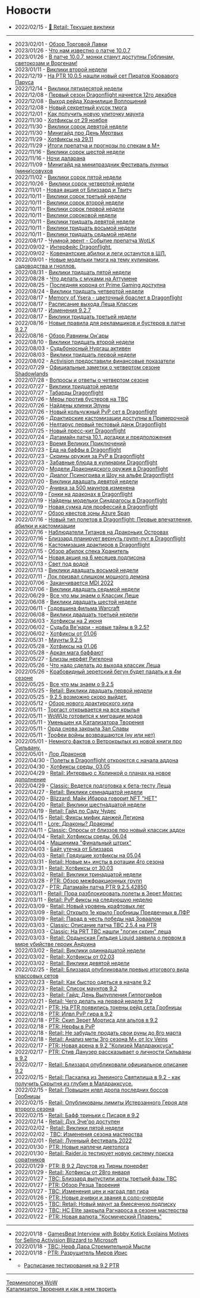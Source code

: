 # Новости

- 2022/02/15	- [📌 Retail: Текущие виклики](Weeklies/Weekly-2302.md)
---
- 2023/02/01	- [Обзор Торговой Лавки](Guides/Guide-Trading-Post.md)
- 2023/01/26	- [Что нам известно о патче 10.0.7](News/WH331154.md)
- 2023/01/26	- [В патче 10.0.7, монки станут доступны Гоблинам, светокозам и Воргенам!](News/WH331156.md)
- 2023/01/11	- [Виклики второй недели](Weeklies/Weekly-2302.md)
- 2022/12/19	- [На PTR 10.0.5 нашли новый сет Пиратов Кровавого Паруса](News/WH330584.md)
- 2022/12/14	- [Виклики пятидесятой недели](Weeklies/Weekly-50.md)
- 2022/12/08	- [Первый сезон Dragonflight начнется 12го декабря](News/WH330356.md)
- 2022/12/08	- [Выход рейда Хранилище Воплощений](News/WH330353.md)
- 2022/12/08	- [Новый секретный кусок тмога](News/WH330289.md)
- 2022/12/01	- [Как получить новую улиточку маунта](News/WH330240.md)
- 2022/11/30	- [Хотфиксы от 29 ноября](News/WH330217.md)
- 2022/11/30	- [Виклики сорок девятой недели](Weeklies/Weekly-49.md)
- 2022/11/30	- [Минигайд про День Мертвых](Guides/Guide-Day-of-the-Dead.md)
- 2022/11/29	- [Хотфиксы на 29.11](News/330202.md)
- 2022/11/29	- [Итоги препатча и прогнозы по спекам в М+](News/330186.md)
- 2022/11/16	- [Виклики сорок шестой недели](Weeklies/Weekly-46.md)
- 2022/11/16	- [Ночи даларана](Weeklies/Weekly-46.md)
- 2022/11/09	- [Минигайд на минипраздник Фестиваль лунных (мини)совухов](Guides/Holiday-Moonkin-Festival.md)
- 2022/11/02	- [Виклики сорок пятой недели](Weeklies/Weekly-45.md)
- 2022/10/26	- [Виклики сорок четвертой недели](Weeklies/Weekly-44.md)
- 2022/11/01	- [Новая акция от Близзард и Твитч](News/329628.md)
- 2022/10/11	- [Виклики сорок третьей недели](Weeklies/Weekly-43.md)
- 2022/10/11	- [Виклики сорок второй недели](Weeklies/Weekly-42.md)
- 2022/10/11	- [Виклики сорок первой недели](Weeklies/Weekly-41.md)
- 2022/10/11	- [Виклики сороковой недели](Weeklies/Weekly-40.md)
- 2022/10/11	- [Виклики тридцать девятой недели](Weeklies/Weekly-39.md)
- 2022/10/11	- [Виклики тридцать восьмой недели](Weeklies/Weekly-38.md)
- 2022/10/11	- [Виклики тридцать седьмой недели](Weeklies/Weekly-37.md)
- 2022/08/17	- [Чумной эвент - Событие препатча WotLK](Guides/Guide-WotLK-Zombie-Plague.md)
- 2022/09/02	- [Интерфейс Dragonflight.](News/328639.md)
- 2022/09/02	- [Ковенантские абилки и леги останутся в ШЛ.](News/328645.md)
- 2022/09/01	- [Новые модельки тмога на тему кулинарии, садоводства и гноллов.](News/328549.md)
- 2022/08/31	- [Виклики тридцать пятой недели](Weeklies/Weekly-35.md)
- 2022/08/28	- [Что делать с муками на Аттумене](News/328459.md)
- 2022/08/25	- [Последняя корона от Prime Gaming доступна](News/328520.md)
- 2022/08/24	- [Виклики тридцать четвертой недели](Weeklies/Weekly-34.md)
- 2022/08/17	- [Memory of Ysera - цветочный браслет в Dragonflight](News/328323.md)
- 2022/08/17	- [Расписание выхода Леща Классик](News/328367.md)
- 2022/08/17	- [Изменения 9.2.7](Guides/Guide-9.2.7.md)
- 2022/08/17	- [Виклики тридцать третьей недели](Weeklies/Weekly-33.md)
- 2022/08/16	- [Новые правила для рекламщиков и бустеров в патче 9.2.7](News/328273.md)
- 2022/08/16	- [Обзор Равнины Он'ары](News/328273.md)
- 2022/08/10	- [Виклики тридцать второй недели](Weeklies/Weekly-32.md)
- 2022/08/03	- [Судьбоносный Нургаш активен](News/328133.md)
- 2022/08/03	- [Виклики тридцать первой недели](Weeklies/Weekly-31.md)
- 2022/08/02	- [Activision предоставили финансовые показатели](News/328098.md)
- 2022/07/29	- [Официальные заметки о четвертом сезоне Shadowlands](News/328061.md)
- 2022/07/28	- [Вопросы и ответы о четвертом сезоне](News/328043.md)
- 2022/07/27	- [Виклики тридцатой недели](Weeklies/Weekly-30.md)
- 2022/07/27	- [Табарды Dragonflight](News/327973.md)
- 2022/07/26	- [Меры против бустеров на TBC](News/327973.md)
- 2022/07/26	- [Найдены клинки Элуны](News/327780.md)
- 2022/07/26	- [Новый кольчужный PvP сет в Dragonflight](News/327832.md)
- 2022/07/26	- [Драктирские кастомизации доступны в Примерочной](News/327977.md)
- 2022/07/26	- [Нелтарус первый тестовый данж Dragonflight](News/327960.md)
- 2022/07/25	- [Новый пресс-кит Dragonflight](News/327723.md)
- 2022/07/24	- [Датамайн патча 10.1, догадки и предположения](News/327821.md)
- 2022/07/23	- [Время Великих Приключений](News/327735.md)
- 2022/07/23	- [Еда на баффы в Dragonflight](News/327923.md)
- 2022/07/23	- [Скрины оружия за PvP в Dragonflight](News/327751.md)
- 2022/07/23	- [Забавные блюда в кулинарии Dragonflight](News/327937.md)
- 2022/07/20	- [Модели Драконидского оружия в Dragonflight](News/327764.md)
- 2022/07/20	- [Диалог Псиногрива и Шоу на альфе Dragonflight](News/327867.md)
- 2022/07/20	- [Виклики двадцать девятой недели](Weeklies/Weekly-29.md)
- 2022/07/20	- [Ачивка за 500 маунтов изменена](News/327852.md)
- 2022/07/19	- [Гонки на драконах в Dragonflight](News/327817.md)
- 2022/07/19	- [Найдены модельки Синдрагосы в Dragonflight](News/327726.md)
- 2022/07/19	- [Новая сумка для профессий в Dragonflight](News/327692.md)
- 2022/07/17	- [Обзор квестов зоны Azure Span](News/327686.md)
- 2022/07/16	- [Новый тип полетов в Dragonflight: Первые впечатления, абилки и кастомизации](News/327680.md)
- 2022/07/16	- [Наблюдатели Титанов на Драконьих Островах](News/327708.md)
- 2022/07/16	- [Близзард планирует вернуть групп-лут в Dragonflight](News/327693.md)
- 2022/07/16	- [Кастомизация драктиров в Dragonflight](News/327677.md)
- 2022/07/15	- [Обзор абилок спека Хранитель](News/327691.md)
- 2022/07/14	- [Новая акция на 6 месяцев подписона](News/327644.md)
- 2022/07/13	- [Свет под водой](Guides/Guide-Luminous-Luminaries-01.md)
- 2022/07/13	- [Виклики двадцать восьмой недели](Weeklies/Weekly-28.md)
- 2022/07/11	- [Лок призвал слишком мощного демона](IV66715.md)
- 2022/07/06	- [Заканчивается MDI 2022](mmoc10682.md)
- 2022/07/06	- [Виклики двадцать седьмой недели](Weeklies/Weekly-27.md)
- 2022/06/29	- [Все что мы знаем о Классик Леще](Guides/Guide-WotLK.md)
- 2022/06/08	- [Виклики двадцать шестой недели](Weeklies/Weekly-26.md)
- 2022/06/11	- [Годовщина фильма Warcraft](News/327338.md)
- 2022/06/08	- [Виклики двадцать третьей недели](Weeklies/Weekly-23.md)
- 2022/06/03	- [Хотфиксы на 2 июня](News/327258.md)
- 2022/06/02	- [Судьба Ве'нари - новые тайны в 9.2.5?](News/327232.md)
- 2022/06/02	- [Хотфиксы от 01.06](News/327243.md)
- 2022/05/31	- [Маунты 9.2.5](News/327199.md)
- 2022/05/28	- [Хотфиксы на 01.06](News/327190.md)
- 2022/05/28	- [Аркан мага баффают](News/327187.md)
- 2022/05/27	- [Близзы нерфят Ригелона](News/327186.md)
- 2022/05/26	- [Что надо сделать до выхода классик Леща](News/326926.md)
- 2022/05/26	- [Крабовидный зеретский бегун будет падать и в 4м сезоне](News/327168.md)
- 2022/05/25	- [Все что мы знаем о 9.2.5](Guides/Guide-9.2.5.md)
- 2022/05/25	- [Retail: Виклики двадцать первой недели](Weeklies/Weekly-21.md)
- 2022/05/25	- [9.2.5 возможно скоро выйдет.](IV65949.md)
- 2022/05/12	- [Обзор нового драктирского хила](News/326948.md)
- 2022/05/11	- [Торгаст открывается на все крылья](News/327006.md)
- 2022/05/11	- [WoWUp готовится к миграции модов](News/327021.md)
- 2022/05/11	- [Уменьшен кд Катализатора Творения](News/327024.md)
- 2022/05/11	- [Орда снова закрыла Зал Славы](News/327026.md)
- 2022/05/11	- [Трофеи войны возвращаются (ну или нет)](News/327023.md)
- 2022/05/01	- [Немного фактов о Ветрокрылых из новой книги про Сильвану.](Sylvanas-Book-Facts.md)
- 2022/05/01	- [Лор Драконов](News/326856.md)
- 2022/04/30	- [Полеты в Dragonflight откроются с начала аддона](News/326874.md)
- 2022/04/30	- [Хотфиксы среды, 03.05](News/326908.md)
- 2022/04/29	- [Retail: Интервью c Холинкой о планах на новое дополнение](News/326888.md)
- 2022/04/29	- [Classic: Ведется подготовка к бета-тесту Леща](News/326887.md)
- 2022/04/27	- [Retail: Виклики семнадцатой недели](Weeklies/Weekly-17.md)
- 2022/04/20	- [Blizzard: Майк Ибарра говорит NFT "НЕТ"](News/326716.md)
- 2022/04/20	- [Retail: Виклики шестнадцатой недели](Weeklies/Weekly-16.md)
- 2022/04/19	- [Retail: Гайд по Саду Чудес](Guides/Guide-Noblegarden.md)
- 2022/04/15	- [Retail: Фиксы мифик данжей Легиона](Guides/Guide-Timewalking-Legion.md)
- 2022/04/11	- [Lore: Драконы? Драконы!](News/326637.md)
- 2022/04/11	- [Classic: Опросы от близзов про новый классик аддон](News/326656.md)
- 2022/04/04	- [Retail: Хотфиксы среды, 06.04](News/326623.md)
- 2022/04/04	- [Машинима "Финальный штрих"](TI624A7C27.md)
- 2022/04/03	- [Байт утечка от Близзард](News/326583.md)
- 2022/04/03	- [Retail: Грядущие хотфиксы на 05.04](News/326581.md)
- 2022/03/31	- [Retail: Новые м+ инсты в ротации 4го сезона](News/347922.md)
- 2022/03/31	- [Retail: Хотфиксы от 30.03](News/326551.md)
- 2022/03/02	- [Retail: Виклики тринадцатой недели](Weeklies/Weekly-13.md)
- 2022/03/28	- [PTR: Обзор межфракционных групп](News/326509.md)
- 2022/03/27	- [PTR: Датамайн патча PTR 9.2.5.42850](MMC10463.md)
- 2022/03/11	- [Retail: Пора разблокировать полеты в Зерет Мортис](News/326348.md)
- 2022/03/11	- [Retail: PvP фиксы на следующую неделю](News/326322.md)
- 2022/03/09	- [Retail: Новый уровень крафтовых лег](News/326275.md)
- 2022/03/09	- [Retail: Открыто 1е крыло Гробницы Предвечных в ЛФР](News/326276.md)
- 2022/03/09	- [Retail: Парад в честь победы над Зоваалом](News/326274.md)
- 2022/03/03	- [Classic: Описание патча TBC 2.5.4 на PTR](News/326195.md)
- 2022/03/03	- [Classic: На PRT TBC нашли "логин скрин" леща](News/326184.md)
- 2022/03/03	- [Retail: Ордынская Гильдия Liquid заявила о первом в мире убийстве героик Андуина](News/326180.md)
- 2022/03/02	- [Retail: Виклики одиннадцатой недели](Weeklies/Weekly-11.md)
- 2022/03/02	- [Retail: Хотфиксы от 02.03](News/326177.md)
- 2022/03/02	- [Retail: Виклики девятой недели](Weeklies/Weekly-09.md)
- 2022/02/25	- [Retail: Близзард опубликовали превью итогового вида классовых сетов](News/326090.md)
- 2022/02/23	- [Retail: Как быстро одеться в начале 9.2](IV343582.md)
- 2022/02/23	- [Retail: Список маунтов 9.2](News/326040.md)
- 2022/02/23	- [Retail: Гайд: День Вылупления Гиппогрифов](Guides/Guide-Hatching-of-the-Hippogryphs.md)
- 2022/02/21	- [Retail: Чего делать на первой неделе 9.2](News/326032.md)
- 2022/02/21	- [PTR: На PTR появились токены рейд сета Гробницы](News/326024.md)
- 2022/02/18	- [PTR: Илвл PvP гира в 9.2](News/325977.md)
- 2022/02/18	- [PTR: Скип Зерет Мортиса для альтов в 9.2](IV64341.md)
- 2022/02/18	- [PTR: Нерфы в PvP](News/326000.md)
- 2022/02/18	- [Retail: Не забудьте продать свои руны до 8го марта](IV64356.md)
- 2022/02/18	- [Retail: Анализ меты 3го сезона М+ от Icy Veins](IV64263.md)
- 2022/02/17	- [PTR: Новая арена в 9.2 "Колизей Малдракксуса"](News/325951.md)  
- 2022/02/17	- [PTR: Стив Данузер рассказывает о личности Сильваны в 9.2](News/325990.md)
- 2022/02/17	- [Retail: Близзард опубликовали официальное описание 9.2](23762274.md)
- 2022/02/15	- [Retail: Пасхалка из Змеиного Святилища в 9.2 - как получить Скрытня из глубин в Малдракксусе.](News/325971.md)
- 2022/02/15	- [Retail: Повышен илвл дропа последних боссов Гробницы](News/325943.md)
- 2022/02/15	- [Retail: Опубликованы лимиты Истерзанного Героя для второго сезона](News/325967.md)
- 2022/02/15	- [Retail: Бафф триньки с Писаря в 9.2](News/325872.md)
- 2022/02/14	- [Retail: Дух Эче'ро доступен](News/325950.md)
- 2022/02/02	- [Retail: Виклики пятой недели](Weeklies/Weekly-05.md)
- 2022/02/02	- [TBC: Изменения сезона мастерства](News/325843.md)
- 2022/02/01	- [Retail: Лунныый фестиваль 2022](News/325815.md)
- 2022/01/30	- [PTR: Новые наплечи диетолога](News/325725.md)
- 2022/01/30	- [Retail: Raider.io тестирует новую систему поиска соратников](News/325797.md)
- 2022/01/29	- [PTR: В 9.2 Друстов из Тирны понерфят](News/325800.md)
- 2022/01/29	- [Retail: Хотфиксы от 28го января](News/325802.md)
- 2022/01/27	- [TBC: Близзард выпустили арты третьей фазы TBC](News/325786.md)
- 2022/01/27	- [PTR: Обзор Резца Творения](Guides/Guide-Genesis-Lathe.md)
- 2022/01/27	- [TBC: Изменения цен и наград пвп гира](News/325761.md)
- 2022/01/26	- [PTR: Новые ачивки и звания в соло-очереди](News/325751.md)
- 2022/01/25	- [TBC: Retail: Новый маунт за 6месячную подписку](News/325729.md)
- 2022/01/22	- [TBC: HC Elite закрыла Рагнароса в сезоне мастерства](News/325709.md)
- 2022/01/22	- [PTR: Новая валюта "Космический Плавень"](News/325707.md)

---
- 2022/01/18	- [GamesBeat Interview with Bobby Kotick Explains Motives for Selling Activision Blizzard to Microsoft](News/325656.md)
- 2022/01/18	- [TBC: Нерф Дара Стремительной Мысли](News/325638.md)  
- 2022/01/18	- [PTR: Разрушитель Миров Ирис](News/325607.md)  
-	- [Расписание тестирования на 9.2 PTR](PTR-9.2-Testing-Schedule.md)

---
[Терминология WoW](Guides/Guide-Terms.md)  
[Катализатор Творения и как в нем творить](Guides/Guide-Creation-Catalyst.md)  